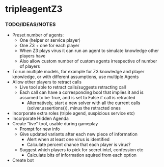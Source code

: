 # tripleagentZ3

### TODO/IDEAS/NOTES
* Preset number of agents:
    * One (helper or service player)
    * One Z3 + one for each player
    * When Z3 plays virus it can run an agent to simulate knowledge other players have
    * Also allow custom number of custom agents irrespective of number of players
* To run multiple models, for example for Z3 knowledge and player knowledge, or with different assumptions, use multiple Agents
* Allow other players to retract calls
    * Live tool able to retract calls/suggests retracting call
    * Each call can have a corresponding bool that implies it and is assumed to be True, and is set to False if call is retracted
        * Alternatively, start a new solver with all the current calls (solver.assertions()), minus the retracted ones
* Incorporate extra roles (triple agend, suspicious service etc)
* Incorporate Hidden Agenda
* Create "live" tool, usable during gameplay
    * Prompt for new info
    * Give updated variants after each new piece of information
         * Alert when at least one virus is identified
         * Calculate percent chance that each player is virus?
    * Suggest which players to pick for secret intel, confession etc
         * Calculate bits of information aquired from each option
* Create bot
